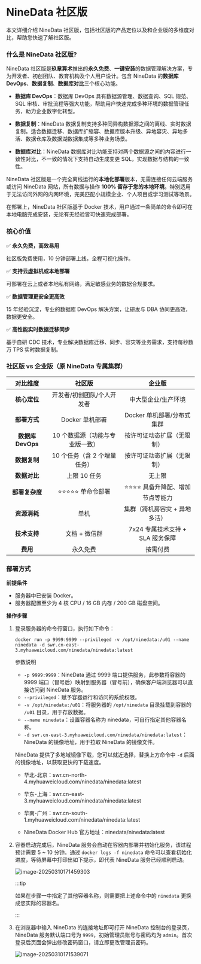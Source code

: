 # NineData 社区版

本文详细介绍 NineData 社区版，包括社区版的产品定位以及和企业版的多维度对比，帮助您快速了解社区版。

### 什么是 NineData 社区版?

NineData 社区版是**玖章算术**推出的**永久免费**、**一键安装**的数据管理解决方案，专为开发者、初创团队、教育机构及个人用户设计。包含 NineData 的**数据库 DevOps**、**数据复制**、**数据库对比**三个核心功能。

- **数据库 DevOps**：数据库 DevOps 具有数据源管理、数据查询、SQL 规范、SQL 审核、审批流程等强大功能，帮助用户快速完成多种环境的数据管理任务，助力企业数字化转型。

- **数据复制**：NineData 数据复制支持多种同异构数据源之间的离线、实时数据复制。适合数据迁移、数据库扩缩容、数据库版本升级、异地容灾、异地多活、数据仓库及数据湖数据集成等多种业务场景。

- **数据库对比**：NineData 数据库对比功能支持对两个数据源之间的内容进行一致性对比，不一致的情况下支持自动生成变更 SQL，实现数据与结构的一致性。

NineData 社区版是一个完全离线运行的**本地化部署**版本，无需连接任何云端服务或访问 NineData 网站，所有数据与操作 **100% 留存于您的本地环境**。特别适用于无法访问外网的内网环境，完美匹配小规模企业、个人项目或学习测试等场景。

在部署上，NineData 社区版基于 Docker 技术，用户通过一条简单的命令即可在本地电脑完成安装，无论有无经验皆可快速完成部署。

### 核心价值

✅  **永久免费，高效易用**

社区版免费使用，10 分钟部署上线，全程可视化操作。

✅ **支持云虚拟机或本地部署**

可部署在云上或者本地私有网络，满足敏感业务的数据合规要求。

✅ **数据管理更安全更高效**   

15 年经验沉淀，专业的数据库 DevOps 解决方案，让研发与 DBA 协同更高效，数据更安全。

✅ **高性能实时数据迁移同步**   

基于自研 CDC 技术，专业解决数据库迁移、同步、容灾等业务需求，支持每秒数万 TPS 实时数据复制。

### 社区版 vs 企业版（原 NineData 专属集群）

|   **对比维度**    |           **社区版**            |            **企业版**            |
| :---------------: | :-----------------------------: | :------------------------------: |
|   **核心定位**    |   开发者/初创团队/个人开发者    |       中大型企业/生产环境        |
|   **部署方式**    |         Docker 单机部署         |    Docker 单机部署/分布式集群    |
| **数据库 DevOps** | 10 个数据源（功能与专业版一致） |    按许可证动态扩展（无限制）    |
|   **数据复制**    |  10 个任务（含 2 个增量任务）   |    按许可证动态扩展（无限制）    |
|   **数据对比**    |          上限 10 任务           |              无上限              |
|  **部署复杂度**   |        ⭐⭐⭐⭐⭐ 单命令部署         | ⭐⭐⭐⭐ 具备升降配、增加节点等能力  |
|   **资源消耗**    |              单机               |  集群（跨机房容灾 + 异地多活）   |
|   **技术支持**    |          文档 + 微信群          | 7x24 专属技术支持 + SLA 服务保障 |
|     **费用**      |            永久免费             |             按需付费             |

### 部署方式

**前提条件**

- 服务器中已安装 Docker。
- 服务器配置至少为 4 核 CPU / 16 GB 内存 / 200 GB 磁盘空间。

**操作步骤**

1. 登录服务器的命令行窗口，执行如下命令：

   ```
   docker run -p 9999:9999 --privileged -v /opt/ninedata:/u01 --name ninedata -d swr.cn-east-3.myhuaweicloud.com/ninedata/ninedata:latest
   ```

   参数说明
   - `-p 9999:9999`：NineData 通过 9999 端口提供服务，此参数将容器的 9999 端口（冒号后）映射到服务器（冒号前），确保客户端浏览器可以直接访问到 NineData 服务。
   - `--privileged`：赋予容器运行和访问的系统权限。
   - `-v /opt/ninedata:/u01`：将服务器的 `/opt/ninedata` 目录挂载到容器的 `/u01` 目录，用于存放数据。
   - `--name ninedata`：设置容器名称为 ninedata，可自行指定其他容器名称。
   - `-d swr.cn-east-3.myhuaweicloud.com/ninedata/ninedata:latest`：NineData 的镜像地址，用于拉取 NineData 的镜像文件。

   NineData 提供了多地域镜像下载，您可以就近选择，替换上方命令中 `-d` 后面的镜像地址，以获取更快的下载速度。

   - 华北-北京：swr.cn-north-4.myhuaweicloud.com/ninedata/ninedata:latest

   - 华东-上海：swr.cn-east-3.myhuaweicloud.com/ninedata/ninedata:latest

   - 华南-广州：swr.cn-south-1.myhuaweicloud.com/ninedata/ninedata:latest
   - NineData Docker Hub 官方地址：ninedata/ninedata:latest


2. 容器启动完成后，NineData 服务会自动在容器内部署并初始化服务，该过程预计需要 5 ~ 10 分钟。通过 `docker logs -f ninedata` 命令可以查看初始化进度，等待屏幕中打印出如下提示，即代表 NineData 服务已经顺利启动。

   ![image-20250310171459303](https://docs.ninedata.cloud/assets/images/image-20250310171459303-665e43ce5b19cdebe5096822db6132ba.png)

   :::tip

   如果在步骤一中指定了其他容器名称，则需要把上述命令中的 `ninedata` 更换成您实际的容器名。

   :::

3. 在浏览器中输入 NineData 的连接地址即可打开 NineData 控制台的登录页，NineData 服务默认端口号为 `9999`，初始管理员账号与密码均为 `admin`。首次登录后页面会弹出修改密码窗口，请立即更改管理员密码。

   ![image-20250310171539071](https://docs.ninedata.cloud/assets/images/image-20250310171539071-f968b89d265803e304be8b5814112dc5.png)
